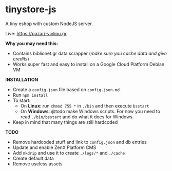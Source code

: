 # tinystore-js
A tiny eshop with custom NodeJS server.

Live: https://pazari-vivliou.gr

**Why you may need this:**
- Contains biblionet.gr data scrapper (*make sure you cache data and give credits*)
- Works super fast and easy to install on a Google Cloud Platform Debian VM

**INSTALLATION**
- Create a ``config.json`` file based on ``config.json.md``
- Run ``npm install``
- To start:
    - On **Linux**: run ``chmod 755 *`` in ``./bin`` and then execute ``bsstart``
    - On **Windows**: @todo make Windows scripts. For now you need to read ``./bin/bsstart`` and do what it does for Windows.
- Keep in mind that many things are still hardcoded

**TODO**
- Remove hardcoded stuff and link to `config.json` and db entries
- Update and enable ZenX Platform CMS
- Add `mkdrip` and use it to create `./logs/*` and `./cache`
- Create default data
- Remove useless assets
